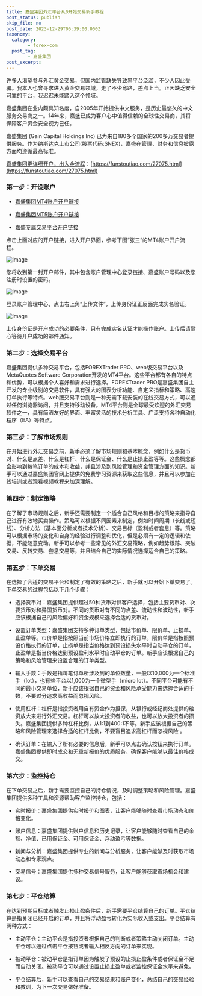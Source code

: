 ```yaml
---
title: 嘉盛集团外汇平台从0开始交易新手教程
post_status: publish
skip_file: no
post_date: 2023-12-29T06:39:00.000Z
taxonomy:
  category:
        - forex-com
  post_tag:
        - 嘉盛集团
post_excerpt: 
---
```

许多人渴望参与外汇黄金交易，但国内监管缺失导致黑平台泛滥，不少人因此受骗。我本人也曾寻求进入黄金交易领域，走了不少弯路，差点上当。正因缺乏安全可靠的平台，我迟迟未能踏入这个领域。

嘉盛集团在业内颇具知名度，自2005年开始提供中文服务，是历史最悠久的中文服务交易商之一。14年来，嘉盛已成为客户心中值得信赖的全球性交易商，其将保障客户资金安全视为己任。

嘉盛集团 (Gain Capital Holdings Inc) 已为来自180多个国家的200多万交易者提供服务。作为纳斯达克上市公司(股票代码:SNEX)，嘉盛在管理、财务和信息披露方面均遵循最高标准。

[嘉盛集团更详细开户，出入金流程](https://funstoutiao.com/27075.html)：[https://funstoutiao.com/27075.html](https://funstoutiao.com/27075.html)

### 第一步：开设账户

* [嘉盛集团MT4账户开户链接](https://s.ssgg.net/jsmt4)

* [嘉盛集团MT5账户开户链接](https://s.ssgg.net/jsmt5)

* [嘉盛专属交易平台开户链接](https://s.ssgg.net/js)

点击上面对应的开户链接，进入开户界面，参考下图“张三”的MT4账户开户流程。

![Image](https://prod-files-secure.s3.us-west-2.amazonaws.com/39ed1227-6d7d-4570-be36-9ccd4a2c4241/7a167aea-686b-400d-af59-4e18eb607a40/640.png?X-Amz-Algorithm=AWS4-HMAC-SHA256&X-Amz-Content-Sha256=UNSIGNED-PAYLOAD&X-Amz-Credential=ASIAZI2LB466SFCD7D7Q%2F20250205%2Fus-west-2%2Fs3%2Faws4_request&X-Amz-Date=20250205T161309Z&X-Amz-Expires=3600&X-Amz-Security-Token=IQoJb3JpZ2luX2VjEC8aCXVzLXdlc3QtMiJHMEUCIQC%2F7B1hCB9Ni7l3GWhDRB2dS1DNQPuu2EYhvivcmfFO3gIgFTB%2FRGtLDWXDfPS8a6IyH7DwjB0sk6%2FkYp52KlTjV4Yq%2FwMISBAAGgw2Mzc0MjMxODM4MDUiDOIYmB2%2F9uj%2FW9XNACrcA3XrpYzcX9YxUBKabs0MKfj%2BW9BwoZUTaQh0knHydwWbXteZV4I4czrRSDLSc1G%2BniwUyGEQHsQjJ6mYLIBbdgp0PpUGcMphTCVbMDLgNXtOVfOGw%2FbseOKcq8iFPCVkUfx6RFUNP9kGVC%2BWmCBe%2BgrtOD0a9JakUcTRTDxfezzyeSs%2F77Q4HjGtsJEWAc3e%2B2MJiEZVV3WNro%2BjVZTg5hBGngGRi7E082wINqytFi6Gi5ImbT7fA%2BM%2F%2BtOTVX%2BCcAJy2NLRBR64BKz5QJKjDQgygSlvSFuICD8rDe4UGm5sWSnCO7IJRNZpmXey31fxEmkP2Z9FqcR0SQeer4xdr9LOPnLXieqIC0sscG7E8ybrFuKL3x%2BLVrZ%2B2y3vfSSxJeEXBRFGi9BBd21JG2uW8P8Q%2F0p7ztgqsJH0c6E6RDuShMhELCpIz5aC21THZEF%2BVF4%2Bs3ddVUyMphvtP4rWLaQbpnuYDa0gtib59LSXJZgUdxBbRc4IJH7mdvmoYlkPrSyznjwEq2wqsrSHAzz4tNdzT1LQL0a%2FQ67GbcXUAda5CU38tKwXn2yBWKPptqx5rKQ08Fbs6cqMsiMj5UgYv6%2FUf9f0fuAuQoiokJM8%2B8o5FVekxhRiuZcWR6ecMIKBjr0GOqUBVSEMyQf4ASdaueCsbnFmYn98GjwU9aMAm9gKuEQDAVXWOX6mON%2FsTzSktNKtOaS%2BAxNg%2BjmEkULRw%2B64HqV%2BZFGce2mGcNHRdMcZdPGFGMOTxjtCLOg5eR8FBHYCXUk78CpVjft9e%2FYtmbMHBB1IPESd23K7ZZ7U2JBOliFzvQXcvtEDplnaD7%2FC7ROT9B7rjanAG5vgNHaG8iYpcgWwQ4Jk%2B3wv&X-Amz-Signature=6b12281c7d404117194d8a4c753501d4d4f27df6be6bf868b83f4ff3699dd0a5&X-Amz-SignedHeaders=host&x-id=GetObject)

您将收到第一封开户邮件，其中包含账户管理中心登录链接、嘉盛账户号码以及您注册时设置的密码。

![Image](https://prod-files-secure.s3.us-west-2.amazonaws.com/39ed1227-6d7d-4570-be36-9ccd4a2c4241/eaa1c6b3-2877-4284-a0e1-530e222c27fb/image.png?X-Amz-Algorithm=AWS4-HMAC-SHA256&X-Amz-Content-Sha256=UNSIGNED-PAYLOAD&X-Amz-Credential=ASIAZI2LB466SFCD7D7Q%2F20250205%2Fus-west-2%2Fs3%2Faws4_request&X-Amz-Date=20250205T161309Z&X-Amz-Expires=3600&X-Amz-Security-Token=IQoJb3JpZ2luX2VjEC8aCXVzLXdlc3QtMiJHMEUCIQC%2F7B1hCB9Ni7l3GWhDRB2dS1DNQPuu2EYhvivcmfFO3gIgFTB%2FRGtLDWXDfPS8a6IyH7DwjB0sk6%2FkYp52KlTjV4Yq%2FwMISBAAGgw2Mzc0MjMxODM4MDUiDOIYmB2%2F9uj%2FW9XNACrcA3XrpYzcX9YxUBKabs0MKfj%2BW9BwoZUTaQh0knHydwWbXteZV4I4czrRSDLSc1G%2BniwUyGEQHsQjJ6mYLIBbdgp0PpUGcMphTCVbMDLgNXtOVfOGw%2FbseOKcq8iFPCVkUfx6RFUNP9kGVC%2BWmCBe%2BgrtOD0a9JakUcTRTDxfezzyeSs%2F77Q4HjGtsJEWAc3e%2B2MJiEZVV3WNro%2BjVZTg5hBGngGRi7E082wINqytFi6Gi5ImbT7fA%2BM%2F%2BtOTVX%2BCcAJy2NLRBR64BKz5QJKjDQgygSlvSFuICD8rDe4UGm5sWSnCO7IJRNZpmXey31fxEmkP2Z9FqcR0SQeer4xdr9LOPnLXieqIC0sscG7E8ybrFuKL3x%2BLVrZ%2B2y3vfSSxJeEXBRFGi9BBd21JG2uW8P8Q%2F0p7ztgqsJH0c6E6RDuShMhELCpIz5aC21THZEF%2BVF4%2Bs3ddVUyMphvtP4rWLaQbpnuYDa0gtib59LSXJZgUdxBbRc4IJH7mdvmoYlkPrSyznjwEq2wqsrSHAzz4tNdzT1LQL0a%2FQ67GbcXUAda5CU38tKwXn2yBWKPptqx5rKQ08Fbs6cqMsiMj5UgYv6%2FUf9f0fuAuQoiokJM8%2B8o5FVekxhRiuZcWR6ecMIKBjr0GOqUBVSEMyQf4ASdaueCsbnFmYn98GjwU9aMAm9gKuEQDAVXWOX6mON%2FsTzSktNKtOaS%2BAxNg%2BjmEkULRw%2B64HqV%2BZFGce2mGcNHRdMcZdPGFGMOTxjtCLOg5eR8FBHYCXUk78CpVjft9e%2FYtmbMHBB1IPESd23K7ZZ7U2JBOliFzvQXcvtEDplnaD7%2FC7ROT9B7rjanAG5vgNHaG8iYpcgWwQ4Jk%2B3wv&X-Amz-Signature=8f29abf725fd9a9ccd82eaa6c47795d3df93fb5c5fa07db566857275a62edc78&X-Amz-SignedHeaders=host&x-id=GetObject)

登录账户管理中心，点击右上角“上传文件”，上传身份证正反面完成实名验证。

![Image](https://prod-files-secure.s3.us-west-2.amazonaws.com/39ed1227-6d7d-4570-be36-9ccd4a2c4241/54090639-09fc-46b4-a135-e0289f707147/image.png?X-Amz-Algorithm=AWS4-HMAC-SHA256&X-Amz-Content-Sha256=UNSIGNED-PAYLOAD&X-Amz-Credential=ASIAZI2LB466SFCD7D7Q%2F20250205%2Fus-west-2%2Fs3%2Faws4_request&X-Amz-Date=20250205T161309Z&X-Amz-Expires=3600&X-Amz-Security-Token=IQoJb3JpZ2luX2VjEC8aCXVzLXdlc3QtMiJHMEUCIQC%2F7B1hCB9Ni7l3GWhDRB2dS1DNQPuu2EYhvivcmfFO3gIgFTB%2FRGtLDWXDfPS8a6IyH7DwjB0sk6%2FkYp52KlTjV4Yq%2FwMISBAAGgw2Mzc0MjMxODM4MDUiDOIYmB2%2F9uj%2FW9XNACrcA3XrpYzcX9YxUBKabs0MKfj%2BW9BwoZUTaQh0knHydwWbXteZV4I4czrRSDLSc1G%2BniwUyGEQHsQjJ6mYLIBbdgp0PpUGcMphTCVbMDLgNXtOVfOGw%2FbseOKcq8iFPCVkUfx6RFUNP9kGVC%2BWmCBe%2BgrtOD0a9JakUcTRTDxfezzyeSs%2F77Q4HjGtsJEWAc3e%2B2MJiEZVV3WNro%2BjVZTg5hBGngGRi7E082wINqytFi6Gi5ImbT7fA%2BM%2F%2BtOTVX%2BCcAJy2NLRBR64BKz5QJKjDQgygSlvSFuICD8rDe4UGm5sWSnCO7IJRNZpmXey31fxEmkP2Z9FqcR0SQeer4xdr9LOPnLXieqIC0sscG7E8ybrFuKL3x%2BLVrZ%2B2y3vfSSxJeEXBRFGi9BBd21JG2uW8P8Q%2F0p7ztgqsJH0c6E6RDuShMhELCpIz5aC21THZEF%2BVF4%2Bs3ddVUyMphvtP4rWLaQbpnuYDa0gtib59LSXJZgUdxBbRc4IJH7mdvmoYlkPrSyznjwEq2wqsrSHAzz4tNdzT1LQL0a%2FQ67GbcXUAda5CU38tKwXn2yBWKPptqx5rKQ08Fbs6cqMsiMj5UgYv6%2FUf9f0fuAuQoiokJM8%2B8o5FVekxhRiuZcWR6ecMIKBjr0GOqUBVSEMyQf4ASdaueCsbnFmYn98GjwU9aMAm9gKuEQDAVXWOX6mON%2FsTzSktNKtOaS%2BAxNg%2BjmEkULRw%2B64HqV%2BZFGce2mGcNHRdMcZdPGFGMOTxjtCLOg5eR8FBHYCXUk78CpVjft9e%2FYtmbMHBB1IPESd23K7ZZ7U2JBOliFzvQXcvtEDplnaD7%2FC7ROT9B7rjanAG5vgNHaG8iYpcgWwQ4Jk%2B3wv&X-Amz-Signature=a7420798b873e0347bd6493bf9a4d7807c84b76adc7b47c879e558312bb6bd25&X-Amz-SignedHeaders=host&x-id=GetObject)

上传身份证是开户成功的必要条件，只有完成实名认证才能操作账户。上传后请耐心等待开户成功的邮件通知。

### 第二步：选择交易平台

嘉盛集团提供多种交易平台，包括FOREXTrader PRO、web版交易平台以及MetaQuotes Software Corporation开发的MT4平台。这些平台都有各自的特点和优势，可以根据个人喜好和需求进行选择。FOREXTrader PRO是嘉盛集团自主开发的专业级别的交易软件，具有强大的图表分析功能、自定义指标和策略、高速订单执行等特点。web版交易平台则是一种无需下载安装的在线交易方式，可以通过任何浏览器访问，并且支持移动设备。MT4平台则是全球最受欢迎的外汇交易软件之一，具有简洁友好的界面、丰富灵活的技术分析工具、广泛支持各种自动化程序（EA）等特点。

### 第三步：了解市场规则

在开始进行外汇交易之前，新手必须了解市场规则和基本概念，例如什么是货币对、什么是点差、什么是杠杆、什么是保证金、什么是止损止盈等等。这些概念都会影响到每笔订单的成本和收益，并且涉及到风险管理和资金管理方面的知识。新手可以通过嘉盛集团官网上提供的免费学习资源来获取这些信息，并且可以参加在线培训或者观看视频教程来加深理解。

### 第四步：制定策略

在了解了市场规则之后，新手还需要制定一个适合自己风格和目标的策略来指导自己进行有效地买卖操作。策略可以根据不同因素来制定，例如时间周期（长线或短线）、分析方法（基本面分析或者技术分析）、交易目标（盈利或者套息）等。策略可以根据市场的变化和自身的经验进行调整和优化，但是必须有一定的逻辑和依据，不能随意变动。新手可以参考一些常见的外汇交易策略，例如趋势跟踪、突破交易、反转交易、套息交易等，并且结合自己的实际情况选择适合自己的策略。

### 第五步：下单交易

在选择了合适的交易平台和制定了有效的策略之后，新手就可以开始下单交易了。下单交易的过程包括以下几个步骤：

* 选择货币对：嘉盛集团提供超过50种货币对供客户选择，包括主要货币对、次要货币对和异国货币对。不同的货币对有不同的点差、流动性和波动性，新手应该根据自己的风险偏好和资金规模来选择合适的货币对。

* 设置订单类型：嘉盛集团支持多种订单类型，包括市价单、限价单、止损单、止盈单等。市价单是指按照当前市场价格立即执行的订单，限价单是指按照预设价格执行的订单，止损单是指当价格达到预设损失水平时自动平仓的订单，止盈单是指当价格达到预设盈利水平时自动平仓的订单。新手应该根据自己的策略和风险管理来设置合理的订单类型。

* 输入手数：手数是指每笔订单所涉及到的单位数量，一般以10,000为一个标准手（lot），也有些平台以1,000为一个微型手（micro lot）。不同平台可能有不同的最小交易单位，新手应该根据自己的资金和风险承受能力来选择合适的手数，不要过分追求高收益而忽视风险。

* 使用杠杆：杠杆是指投资者用自有资金作为担保，从银行或经纪商处提供的融资放大来进行外汇交易。杠杆可以放大投资者的收益，也可以放大投资者的损失。嘉盛集团提供多种杠杆比例，从1:1到400:1不等。新手应该根据自己的策略和风险管理来选择合适的杠杆比例，不要盲目追求高杠杆而忽视风险 。

* 确认订单：在输入了所有必要的信息后，新手可以点击确认按钮来执行订单。嘉盛集团提供即时成交和无重新报价的优质服务，确保客户能够以最佳价格成交。

### 第六步：监控持仓

在下单交易之后，新手需要监控自己的持仓情况，及时调整策略和风险管理。嘉盛集团提供多种工具和资源帮助客户监控持仓，包括：

* 实时报价：嘉盛集团提供实时报价和图表，让客户能够随时查看市场动态和价格变化。

* 账户信息：嘉盛集团提供账户信息和历史记录，让客户能够随时查看自己的余额、净值、已用保证金、可用保证金、浮动盈亏等数据。

* 新闻与分析：嘉盛集团提供专业的新闻与分析服务，让客户能够及时获取市场动态和专家观点。

* 交易信号：嘉盛集团提供多种交易信号服务，让客户能够获取市场机会和建议。

### 第七步：平仓结算

在达到预期目标或者触发止损止盈条件后，新手需要平仓结算自己的订单。平仓结算是指关闭已经开启的订单，并且将浮动盈亏转化为实际收入或支出。平仓结算有两种方式：

* 主动平仓：主动平仓是指投资者根据自己的判断或者策略主动关闭订单。主动平仓可以通过点击平仓按钮或者输入相反方向的订单来实现。

* 被动平仓：被动平仓是指订单因为触发了预设的止损止盈条件或者保证金不足而自动关闭。被动平仓可以通过设置止损止盈单或者监控保证金水平来避免。

* 平仓结算后，新手可以查看自己的交易结果和账户变化，总结自己的交易经验和教训，为下一次交易做好准备。